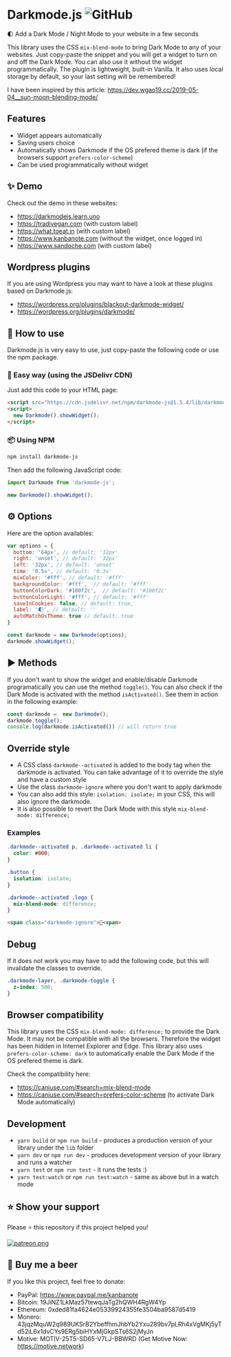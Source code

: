 # Darkmode.js ![GitHub](https://img.shields.io/github/license/mashape/apistatus.svg)

🌓 Add a Dark Mode / Night Mode to your website in a few seconds

This library uses the CSS `mix-blend-mode` to bring Dark Mode to any of your websites.
Just copy-paste the snippet and you will get a widget to turn on and off the Dark Mode. You can also use it without the widget programmatically. The plugin is lightweight, built-in Vanilla.
It also uses local storage by default, so your last setting will be remembered!

I have been inspired by this article: https://dev.wgao19.cc/2019-05-04__sun-moon-blending-mode/

## Features
- Widget appears automatically
- Saving users choice
- Automatically shows Darkmode if the OS prefered theme is dark (if the browsers support `prefers-color-scheme`)
- Can be used programmatically without widget

## ✨ Demo
Check out the demo in these websites: 
- https://darkmodejs.learn.uno
- https://tradivegan.com (with custom label)
- https://what.toeat.in (with custom label)
- https://www.kanbanote.com (without the widget, once logged in)
- https://www.sandoche.com (with custom label)

## Wordpress plugins
If you are using Wordpress you may want to have a look at these plugins based on Darkmode.js:
- https://wordpress.org/plugins/blackout-darkmode-widget/
- https://wordpress.org/plugins/darkmode/

## 📖 How to use
Darkmode.js is very easy to use, just copy-paste the following code or use the npm package.

### 🚀 Easy way (using the JSDelivr CDN)
Just add this code to your HTML page:
```html
<script src="https://cdn.jsdelivr.net/npm/darkmode-js@1.5.4/lib/darkmode-js.min.js"></script>
<script>
  new Darkmode().showWidget();
</script>
```

### 📦 Using NPM
```sh
npm install darkmode-js
```

Then add the following JavaScript code:
```javascript
import Darkmode from 'darkmode-js';

new Darkmode().showWidget();
```

## ⚙️ Options
Here are the option availables:
```javascript
var options = {
  bottom: '64px', // default: '32px'
  right: 'unset', // default: '32px'
  left: '32px', // default: 'unset'
  time: '0.5s', // default: '0.3s'
  mixColor: '#fff', // default: '#fff'
  backgroundColor: '#fff',  // default: '#fff'
  buttonColorDark: '#100f2c',  // default: '#100f2c'
  buttonColorLight: '#fff', // default: '#fff'
  saveInCookies: false, // default: true,
  label: '🌓', // default: ''
  autoMatchOsTheme: true // default: true
}

const darkmode = new Darkmode(options);
darkmode.showWidget();
```

## ▶️ Methods
If you don't want to show the widget and enable/disable Darkmode programatically you can use the method `toggle()`. You can also check if the Dark Mode is activated with the method `isActivated()`. See them in action in the following example:
```javascript
const darkmode =  new Darkmode();
darkmode.toggle();
console.log(darkmode.isActivated()) // will return true
```

## Override style
* A CSS class `darkmode--activated` is added to the body tag when the darkmode is activated. You can take advantage of it to override the style and have a custom style
* Use the class `darkmode-ignore` where you don't want to apply darkmode
* You can also add this style: `isolation: isolate;` in your CSS, this will also ignore the darkmode.
* It is also possible to revert the Dark Mode with this style `mix-blend-mode: difference;`

### Examples
```css
.darkmode--activated p, .darkmode--activated li {
  color: #000;
}

.button {
  isolation: isolate;
}

.darkmode--activated .logo {
  mix-blend-mode: difference;
}
```
```html
<span class="darkmode-ignore">😬<span>
```

## Debug
If it does not work you may have to add the following code, but this will invalidate the classes to override.
```css
.darkmode-layer, .darkmode-toggle {
  z-index: 500;
}
```

## Browser compatibility
This library uses the CSS `mix-blend-mode: difference;` to provide the Dark Mode.
It may not be compatible with all the browsers. Therefore the widget has been hidden in Internet Explorer and Edge.
This library also uses `prefers-color-scheme: dark` to automatically enable the Dark Mode if the OS prefered theme is dark.

Check the compatibility here: 
- https://caniuse.com/#search=mix-blend-mode
- https://caniuse.com/#search=prefers-color-scheme (to activate Dark Mode automatically)

## Development
* `yarn build` or `npm run build` - produces a production version of your library under the `lib` folder
* `yarn dev` or `npm run dev` - produces development version of your library and runs a watcher
* `yarn test` or `npm run test` - it runs the tests :)
* `yarn test:watch` or `npm run test:watch` - same as above but in a watch mode

## ⭐️ Show your support
Please ⭐️ this repository if this project helped you!

<a href="https://www.patreon.com/sandoche">[![patreon.png](https://c5.patreon.com/external/logo/become_a_patron_button.png)](https://www.patreon.com/sandoche)</a>

## 🍺 Buy me a beer 
If you like this project, feel free to donate:
* PayPal: https://www.paypal.me/kanbanote
* Bitcoin: 19JiNZ1LkMaz57tewqJaTg2hQWH4RgW4Yp
* Ethereum: 0xded81fa4624e05339924355fe3504ba9587d5419
* Monero: 43jqzMquW2q989UKSrB2YbeffhmJhbYb2Yxu289bv7pLRh4xVgMKj5yTd52iL6x1dvCYs9ERg5biHYxMjGkpSTs6S2jMyJn
* Motive: MOTIV-25T5-SD65-V7LJ-BBWRD (Get Motive Now: https://motive.network)
